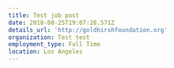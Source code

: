 ```yaml
---
title: Test job post
date: 2018-08-25T19:07:28.571Z
details_url: 'http://goldhirshfoundation.org'
organization: Test test
employment_type: Full Time
location: Los Angeles
---
```


